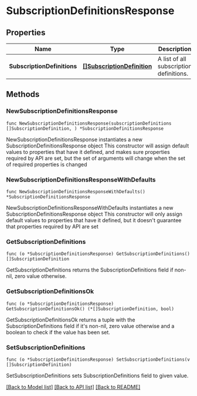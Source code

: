 # SubscriptionDefinitionsResponse

## Properties

Name | Type | Description | Notes
------------ | ------------- | ------------- | -------------
**SubscriptionDefinitions** | [**[]SubscriptionDefinition**](SubscriptionDefinition.md) | A list of all subscription definitions. | 

## Methods

### NewSubscriptionDefinitionsResponse

`func NewSubscriptionDefinitionsResponse(subscriptionDefinitions []SubscriptionDefinition, ) *SubscriptionDefinitionsResponse`

NewSubscriptionDefinitionsResponse instantiates a new SubscriptionDefinitionsResponse object
This constructor will assign default values to properties that have it defined,
and makes sure properties required by API are set, but the set of arguments
will change when the set of required properties is changed

### NewSubscriptionDefinitionsResponseWithDefaults

`func NewSubscriptionDefinitionsResponseWithDefaults() *SubscriptionDefinitionsResponse`

NewSubscriptionDefinitionsResponseWithDefaults instantiates a new SubscriptionDefinitionsResponse object
This constructor will only assign default values to properties that have it defined,
but it doesn't guarantee that properties required by API are set

### GetSubscriptionDefinitions

`func (o *SubscriptionDefinitionsResponse) GetSubscriptionDefinitions() []SubscriptionDefinition`

GetSubscriptionDefinitions returns the SubscriptionDefinitions field if non-nil, zero value otherwise.

### GetSubscriptionDefinitionsOk

`func (o *SubscriptionDefinitionsResponse) GetSubscriptionDefinitionsOk() (*[]SubscriptionDefinition, bool)`

GetSubscriptionDefinitionsOk returns a tuple with the SubscriptionDefinitions field if it's non-nil, zero value otherwise
and a boolean to check if the value has been set.

### SetSubscriptionDefinitions

`func (o *SubscriptionDefinitionsResponse) SetSubscriptionDefinitions(v []SubscriptionDefinition)`

SetSubscriptionDefinitions sets SubscriptionDefinitions field to given value.



[[Back to Model list]](../README.md#documentation-for-models) [[Back to API list]](../README.md#documentation-for-api-endpoints) [[Back to README]](../README.md)


